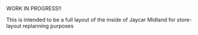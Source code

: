 WORK IN PROGRESS!!

This is intended to be a full layout of the inside of Jaycar Midland for store-layout replanning purposes
